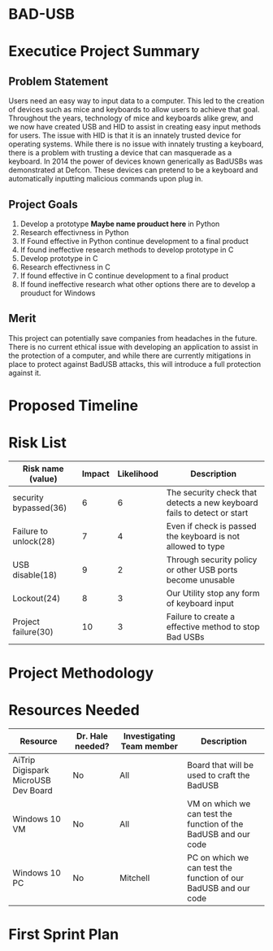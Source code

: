 # BAD-USB

# Executice Project Summary
## Problem Statement
Users need an easy way to input data to a computer. This led to the creation of devices such as mice and keyboards to allow users to achieve that goal. Throughout the years, technology of mice and keyboards alike grew, and we now have created USB and HID to assist in creating easy input methods for users.
The issue with HID is that it is an innately trusted device for operating systems. While there is no issue with innately trusting a keyboard, there is a problem with trusting a device that can masquerade as a keyboard. In 2014 the power of devices known generically as BadUSBs was demonstrated at Defcon. These devices can pretend to be a keyboard and automatically inputting malicious commands upon plug in. 

## Project Goals 
1. Develop a prototype **Maybe name prouduct here** in Python
2. Research effectivness in Python
3. If Found effective in Python continue development to a final product
4. If found ineffective research methods to develop prototype in C
5. Develop prototype in C
6. Research effectivness in C
7. If found effective in C continue development to a final product
8. If found ineffective research what other options there are to develop a prouduct for Windows
## Merit
This project can potentially save companies from headaches in the future. There is no current ethical issue with developing an application to assist in the protection of a computer, and while there are currently mitigations in place to protect against BadUSB attacks, this will introduce a full protection against it. 

# Proposed Timeline

# Risk List

|Risk name (value)  | Impact     | Likelihood | Description |
|-------------------|------------|------------|-------------|
|security bypassed(36) | 6 | 6 | The security check that detects a new keyboard fails to detect or start  |
|Failure to unlock(28) | 7 | 4 | Even if check is passed the keyboard is not allowed to type  |
|USB disable(18) | 9 | 2 | Through security policy or other USB ports become unusable |
|Lockout(24) | 8 | 3 | Our Utility stop any form of keyboard input  |
|Project failure(30) | 10 | 3 | Failure to create a effective method to stop Bad USBs  |

# Project Methodology

# Resources Needed

|Resource  | Dr. Hale needed? | Investigating Team member | Description |
|-------------------|---------|---------------------------|-------------|
|AiTrip Digispark MicroUSB Dev Board | No | All | Board that will be used to craft the BadUSB|
|Windows 10 VM | No | All | VM on which we can test the function of the BadUSB and our code|
|Windows 10 PC| No | Mitchell | PC on which we can test the function of our BadUSB and our code|

# First Sprint Plan

